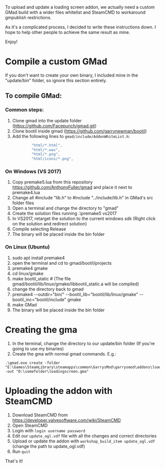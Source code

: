 To upload and update a loading screen addon, we actually need a custom GMad build with a wider files whitelist and SteamCMD to workaround gmpublish restrictions.

As it's a complicated process, I decided to write these instructions down. I hope to help other people to achieve the same result as mine.

Enjoy!

# Compile a custom GMad

If you don't want to create your own binary, I included mine in the "update/bin" folder, so ignore this section entirely.

## To compile GMad:

### Common steps:

1. Clone gmad into the update folder (https://github.com/Facepunch/gmad.git)
1. Clone bootil inside gmad (https://github.com/garrynewman/bootil)
1. Add the following lines to ``gmad/include/AddonWhiteList.h``:
```lua
			"html/*.html",
			"html/*.wav",
			"html/*.png",
			"html/icons/*.png",
```

### On Windows (VS 2017)

1. Copy premake5.lua from this repository https://github.com/AnthonyFuller/gmad and place it next to premake4.lua
1. Change all #include "lib.h" to #include "../include/lib.h" in GMad's src folder files
1. Open a terminal and change the directory to "gmad"
1. Create the solution files running .\premake5 vs2017
1. In VS2017, retarget the solution to the current windows sdk (Right click on the solution and redirect solution)
1. Compile selecting Release
1. The binary will be placed inside the bin folder
		
### On Linux (Ubuntu)

1. sudo apt install premake4
1. open the terminal and cd to gmad/bootil/projects
1. premake4 gmake
1. cd linux/gmake
1. make bootil_static # (The file gmad/bootil/lib/linux/gmake/libbootil_static.a will be compiled)
1. change the directory back to gmad
1. premake4 --outdir="bin/" --bootil_lib="bootil/lib/linux/gmake" --bootil_inc="bootil/include" gmake
1. make GMad
1. The binary will be placed inside the bin folder

# Creating the gma

1. In the terminal, change the directory to our update/bin folder (If you're going to use my binaries)
1. Create the gma with normal gmad commands. E.g.:
```
.\gmad.exe create -folder "E:\Games\SteamLibrary\steamapps\common\GarrysMod\garrysmod\addons\loadingscreen" -out "D:\somefolder\loadingscreen.gma"
```

# Uploading the addon with SteamCMD

1. Download SteamCMD from https://developer.valvesoftware.com/wiki/SteamCMD
1. Open SteamCMD
1. Login with ``login username password``
1. Edit our ``update_ogl.vdf`` file with all the changes and correct directories
1. Upload or update the addon with ``workshop_build_item update_ogl.vdf`` (change the path to update_ogl.vdf)
1. Run ``quit``

That's it!
